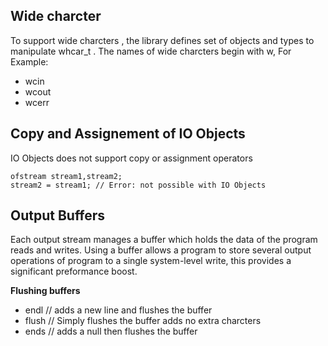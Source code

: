 ## Wide charcter 

To support wide charcters , the library defines set of objects and types to manipulate whcar_t . The names of wide charcters begin with w, For Example:

* wcin
* wcout 
* wcerr

## Copy and Assignement of IO Objects

IO Objects does not support copy or assignment operators

```
ofstream stream1,stream2;
stream2 = stream1; // Error: not possible with IO Objects
```

## Output Buffers

Each output stream manages a buffer which holds the data of the program reads and writes. Using a buffer allows a program to store several output operations of program to a single system-level write, this provides a significant preformance boost.

**Flushing buffers**

* endl // adds a new line and flushes the buffer
* flush // Simply flushes the buffer adds no extra charcters
* ends // adds a null then flushes the buffer
